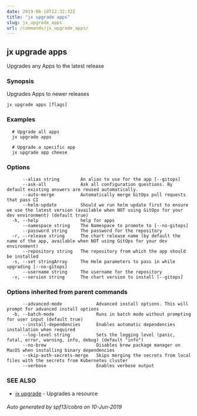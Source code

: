 ```yaml
---
date: 2019-06-10T12:32:32Z
title: "jx upgrade apps"
slug: jx_upgrade_apps
url: /commands/jx_upgrade_apps/
---
```

## jx upgrade apps

Upgrades any Apps to the latest release

### Synopsis

Upgrades Apps to newer releases

```
jx upgrade apps [flags]
```

### Examples

```
  # Upgrade all apps
  jx upgrade apps
  
  # Upgrade a specific app
  jx upgrade app cheese
```

### Options

```
      --alias string        An alias to use for the app [--gitops]
      --ask-all             Ask all configuration questions. By default existing answers are reused automatically.
      --auto-merge          Automatically merge GitOps pull requests that pass CI
      --helm-update         Should we run helm update first to ensure we use the latest version (available when NOT using GitOps for your dev environment) (default true)
  -h, --help                help for apps
      --namespace string    The Namespace to promote to [--no-gitops]
      --password string     The password for the repository
  -r, --release string      The chart release name (by default the name of the app, available when NOT using GitOps for your dev environment)
      --repository string   The repository from which the app should be installed
  -s, --set stringArray     The Helm parameters to pass in while upgrading [--no-gitops]
      --username string     The username for the repository
  -v, --version string      The chart version to install [--gitops]
```

### Options inherited from parent commands

```
      --advanced-mode             Advanced install options. This will prompt for advanced install options
  -b, --batch-mode                Runs in batch mode without prompting for user input (default true)
      --install-dependencies      Enables automatic dependencies installation when required
      --log-level string          Sets the logging level (panic, fatal, error, warning, info, debug) (default "info")
      --no-brew                   Disables brew package manager on MacOS when installing binary dependencies
      --skip-auth-secrets-merge   Skips merging the secrets from local files with the secrets from Kubernetes cluster
      --verbose                   Enables verbose output
```

### SEE ALSO

* [jx upgrade](/commands/jx_upgrade/)	 - Upgrades a resource

###### Auto generated by spf13/cobra on 10-Jun-2019

